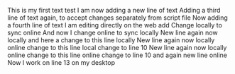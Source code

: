This is my first text test
I am now adding a new line of text
Adding a third line of text again, to accept changes separately from script file
Now adding a fourth line of text
I am editing directly on the web
add
Change locally to sync online
And now I change online to sync locally
New line again now locally and here a change to this line locally
New line again now locally online change to this line local change to line 10
New line again now locally online change to this line online change to line 10
and again new line online
Now I work on line 13 on my desktop
